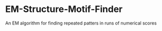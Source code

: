 # EM-Structure-Motif-Finder
An EM algorithm for finding repeated patters in runs of numerical scores

